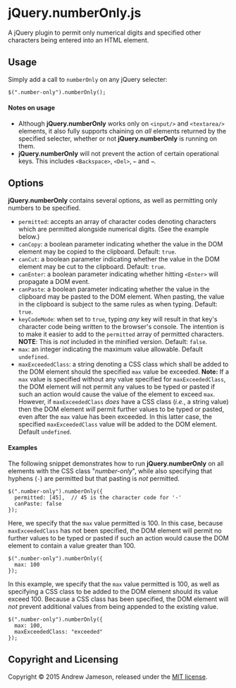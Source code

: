 # jQuery.numberOnly.js
A jQuery plugin to permit only numerical digits and specified other characters being entered into an HTML element.

## Usage
Simply add a call to `numberOnly` on any jQuery selecter:

```
$(".number-only").numberOnly();
```

#### Notes on usage
* Although **jQuery.numberOnly** works only on `<input/>` and `<textarea/>` elements, it also fully supports chaining on *all* elements returned by the specified selecter, whether or not **jQuery.numberOnly** is running on them.
* **jQuery.numberOnly** will not prevent the action of certain operational keys. This includes `<Backspace>`, `<Del>`, `←` and `→`.

## Options
**jQuery.numberOnly** contains several options, as well as permitting only numbers to be specified.
* `permitted`: accepts an array of character codes denoting characters which are permitted alongside numerical digits. (See the example below.)
* `canCopy`: a boolean parameter indicating whether the value in the DOM element may be copied to the clipboard. Default: `true`.
* `canCut`: a boolean parameter indicating whether the value in the DOM element may be cut to the clipboard. Default: `true`.
* `canEnter`: a boolean parameter indicating whether hitting `<Enter>` will propagate a DOM event.
* `canPaste`: a boolean parameter indicating whether the value in the clipboard may be pasted to the DOM element. When pasting, the value in the clipboard is subject to the same rules as when typing. Default: `true`.
* `keyCodeMode`: when set to `true`, typing *any* key will result in that key's character code being written to the browser's console. The intention is to make it easier to add to the `permitted` array of permitted characters. **NOTE**: This is *not* included in the minified version. Default: `false`.
* `max`: an integer indicating the maximum value allowable. Default `undefined`.
* `maxExceededClass`: a string denoting a CSS class which shall be added to the DOM element should the specified `max` value be exceeded. **Note:** If a `max` value is specified without any value specified for `maxExceededClass`, the DOM element will not permit any values to be typed or pasted if such an action would cause the value of the element to exceed `max`. However, if `maxExceededClass` _does_ have a CSS class (_i.e._, a string value) then the DOM element _will_ permit further values to be typed or pasted, even after the `max` value has been exceeded. In this latter case, the specified `maxExceededClass` value will be added to the DOM element. Default `undefined`.

#### Examples
The following snippet demonstrates how to run **jQuery.numberOnly** on all elements with the CSS class "*number-only*", while also specifying that hyphens (`-`) are permitted but that pasting is *not* permitted.

```
$(".number-only").numberOnly({
  permitted: [45],  // 45 is the character code for '-'
  canPaste: false
});
```

Here, we specify that the `max` value permitted is 100. In this case, because `maxExceededClass` has not been specified, the DOM element will permit no further values to be typed or pasted if such an action would cause the DOM element to contain a value greater than 100.

```
$(".number-only").numberOnly({
  max: 100
});
```

In this example, we specify that the `max` value permitted is 100, as well as specifying a CSS class to be added to the DOM element should its value exceed 100. Because a CSS class has been specified, the DOM element will _not_ prevent additional values from being appended to the existing value.

```
$(".number-only").numberOnly({
  max: 100,
  maxExceededClass: "exceeded"
});
```

## Copyright and Licensing
Copyright © 2015 Andrew Jameson, released under the [MIT license](https://raw.githubusercontent.com/awj100/jQuery.numberOnly.js/master/LICENSE).
